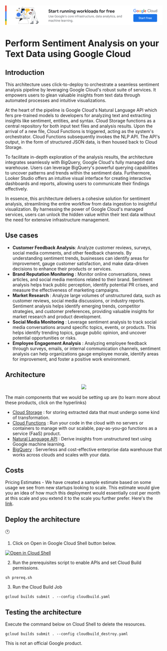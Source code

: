 [![banner](../banner.png)](https://cloud.google.com/?utm_source=github&utm_medium=referral&utm_campaign=GCP&utm_content=packages_repository_banner)

# Perform Sentiment Analysis on your Text Data using Google Cloud

## Introduction
This architecture uses click-to-deploy to orchestrate a seamless sentiment analysis pipeline by leveraging Google Cloud's robust suite of services. It empowers users to glean valuable insights from text data through automated processes and intuitive visualizations.

At the heart of the pipeline is Google Cloud's Natural Language API which fers pre-trained models to developers for analyzing text and extracting insights like sentiment, entities, and syntax. Cloud Storage functions as a central repository for both input text files and analysis results. Upon the arrival of a new file, Cloud Functions is triggered, acting as the system's orchestrator. Cloud Functions subsequently invokes the NLP API. The API's output, in the form of structured JSON data, is then housed back to Cloud Storage. 

To facilitate in-depth exploration of the analysis results, the architecture integrates seamlessly with BigQuery, Google Cloud's fully managed data warehouse. Users can leverage BigQuery's powerful querying capabilities to uncover patterns and trends within the sentiment data. Furthermore, Looker Studio offers an intuitive visual interface for creating interactive dashboards and reports, allowing users to communicate their findings effectively.

In essence, this architecture delivers a cohesive solution for sentiment analysis, streamlining the entire workflow from data ingestion to insightful visualization. By harnessing the power of Google Cloud's managed services, users can unlock the hidden value within their text data without the need for extensive infrastructure management.

## Use cases
* __Customer Feedback Analysis__: Analyze customer reviews, surveys, social media comments, and other feedback channels. By understanding sentiment trends, businesses can identify areas for improvement, gauge customer satisfaction, and make data-driven decisions to enhance their products or services.
* __Brand Reputation Monitoring__ : Monitor online conversations, news articles, and social media mentions related to their brand. Sentiment analysis helps track public perception, identify potential PR crises, and measure the effectiveness of marketing campaigns.
* __Market Research__ : Analyze large volumes of unstructured data, such as customer reviews, social media discussions, or industry reports. Sentiment analysis helps identify emerging trends, competitor strategies, and customer preferences, providing valuable insights for market research and product development.
* __Social Media Monitoring__ : Leverage sentiment analysis to track social media conversations around specific topics, events, or products. This helps identify trending topics, gauge public opinion, and uncover potential opportunities or risks.
* __Employee Engagement Analysis__ : Analyzing employee feedback through surveys, emails, or internal communication channels, sentiment analysis can help organizations gauge employee morale, identify areas for improvement, and foster a positive work environment.


## Architecture

<p align="center"><img src="/assets/architecture.png"></p>

The main components that we would be setting up are (to learn more about these products, click on the hyperlinks)

* [Cloud Storage](https://cloud.google.com/storage) : for storing extracted data that must undergo some kind of transformation.
* [Cloud Functions](https://cloud.google.com/functions) : Run your code in the cloud with no servers or containers to manage with our scalable, pay-as-you-go functions as a service (FaaS) product.
* [Natural Language API](https://cloud.google.com/natural-language) : Derive insights from unstructured text using Google machine learning.
* [BigQuery](https://cloud.google.com/bigquery) : Serverless and cost-effective enterprise data warehouse that works across clouds and scales with your data.


## Costs

Pricing Estimates - We have created a sample estimate based on some usage we see from new startups looking to scale. This estimate would give you an idea of how much this deployment would essentially cost per month at this scale and you extend it to the scale you further prefer. Here's the [link](https://cloud.google.com/products/calculator/#id=17907c9a-d2d9-43c2-901d-028fd324a1b2).


## Deploy the architecture

:clock1: 


1. Click on Open in Google Cloud Shell button below.

<a href="https://ssh.cloud.google.com/cloudshell/editor?shellonly=true&cloudshell_git_repo=https://github.com/GoogleCloudPlatform/click-to-deploy-solutions&cloudshell_workspace=nlp-sentiment-analysis&cloudshell_open_in_editor=terraform/terraform.tfvars" target="_new">
    <img alt="Open in Cloud Shell" src="https://gstatic.com/cloudssh/images/open-btn.svg">
</a>

2. Run the prerequisites script to enable APIs and set Cloud Build permissions.
```
sh prereq.sh
```

3. Run the Cloud Build Job
```
gcloud builds submit . --config cloudbuild.yaml
```

## Testing the architecture
Execute the command below on Cloud Shell to delete the resources.
```
gcloud builds submit . --config cloudbuild_destroy.yaml
```

This is not an official Google product.
